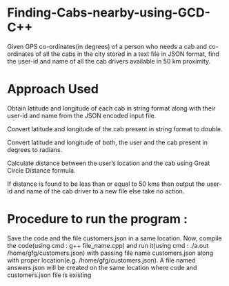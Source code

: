 # Finding-Cabs-nearby-using-GCD- C++
Given GPS co-ordinates(in degrees) of a person who needs a cab and co-ordinates of all the cabs in the city stored in a text file in JSON format, find the user-id and name of all the cab drivers available in 50 km proximity.
# Approach Used
Obtain latitude and longitude of each cab in string format along with their user-id and name from the JSON encoded input file.

Convert latitude and longitude of the cab present in string format to double.

Convert latitude and longitude of both, the user and the cab present in degrees to radians.

Calculate distance between the user’s location and the cab using Great Circle Distance formula.

If distance is found to be less than or equal to 50 kms then output the user- id and name of the cab driver to a new file else take no action.
# Procedure to run the program :
Save the code and the file customers.json in a same location.
Now, compile the code(using cmd : g++ file_name.cpp) and run it(using cmd : ./a.out /home/gfg/customers.json) with passing file name customers.json along with proper location(e.g. /home/gfg/customers.json).
A file named answers.json will be created on the same location where code and customers.json file is existing
